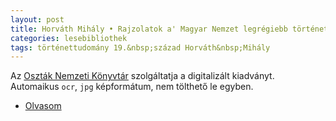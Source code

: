 ```yaml
---
layout: post
title: Horváth Mihály • Rajzolatok a' Magyar Nemzet legrégiebb történeteiből • 1825
categories: lesebibliothek
tags: történettudomány 19.&nbsp;század Horváth&nbsp;Mihály
---
```


Az [Oszták Nemzeti Könyvtár](http://onb.ac.at) szolgáltatja a digitalizált kiadványt. Automaikus `ocr`, `jpg` képformátum, nem tölthető le egyben.

- [Olvasom](http://digital.onb.ac.at/OnbViewer/viewer.faces?doc=ABO_%2BZ169723107)
